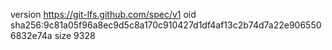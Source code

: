 version https://git-lfs.github.com/spec/v1
oid sha256:9c81a05f96a8ec9d5c8a170c910427d1df4af13c2b74d7a22e9065506832e74a
size 9328
